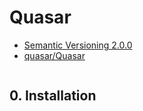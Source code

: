 # Quasar

- [Semantic Versioning 2.0.0](https://semver.org/)
- [quasar/Quasar](https://github.com/quasar/Quasar)

```c#

```

## 0. Installation

```c#

```
